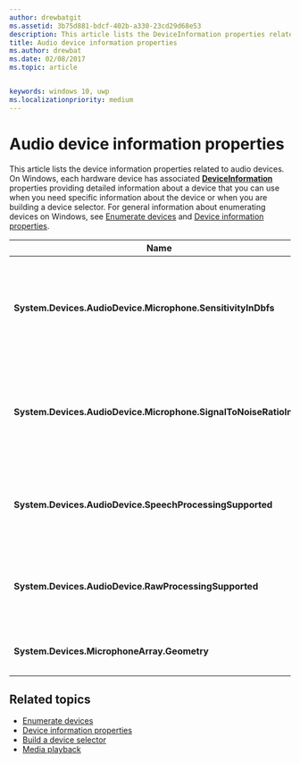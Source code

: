 ```yaml
---
author: drewbatgit
ms.assetid: 3b75d881-bdcf-402b-a330-23cd29d68e53
description: This article lists the DeviceInformation properties related to audio devices
title: Audio device information properties
ms.author: drewbat
ms.date: 02/08/2017
ms.topic: article


keywords: windows 10, uwp
ms.localizationpriority: medium
---
```


# Audio device information properties

This article lists the device information properties related to audio devices. On Windows, each hardware device has associated [**DeviceInformation**](https://msdn.microsoft.com/library/windows/apps/BR225393) properties providing detailed information about a device that you can use when you need specific information about the device or when you are building a device selector. 
For general information about enumerating devices on Windows, see [Enumerate devices](../devices-sensors/enumerate-devices.md) and [Device information properties](../devices-sensors/device-information-properties.md).


|Name|Type|Description|
|------------------------------------------------------------|------------|------------------------------------------------------|
|**System.Devices.AudioDevice.Microphone.SensitivityInDbfs**|Double|Specifies the microphone sensitivity in decibels relative to full scale (dBFS) units.|
|**System.Devices.AudioDevice.Microphone.SignalToNoiseRatioInDb**|Double|Specifies the microphone signal to noise ratio (SNR) measured in decibel (dB) units.|
|**System.Devices.AudioDevice.SpeechProcessingSupported**|Boolean|Indicates whether the audio device supports speech processing.|
|**System.Devices.AudioDevice.RawProcessingSupported**|Boolean|Indicates whether the audio device supports raw processing.|
|**System.Devices.MicrophoneArray.Geometry**|unsigned char[]|Geometry data for a microphone array.|

## Related topics

* [Enumerate devices](../devices-sensors/enumerate-devices.md)
* [Device information properties](../devices-sensors/device-information-properties.md)
* [Build a device selector](../devices-sensors/build-a-device-selector.md)
* [Media playback](media-playback.md)




